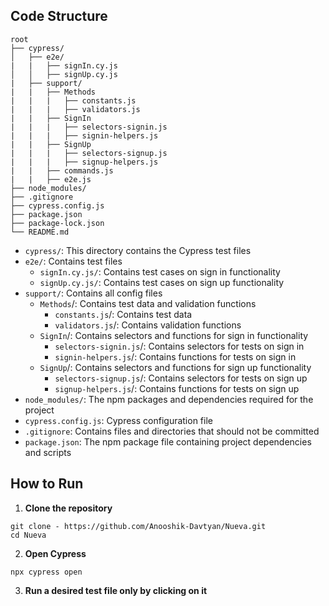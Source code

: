 ## Code Structure

```
root
├── cypress/
│   ├── e2e/
|   |   ├── signIn.cy.js
│   │   ├── signUp.cy.js
|   ├── support/
|   |   ├── Methods
|   |   |   ├── constants.js
|   |   |   ├── validators.js
|   |   ├── SignIn  
|   |   |   ├── selectors-signin.js
|   |   |   ├── signin-helpers.js
|   |   ├── SignUp
|   |   |   ├── selectors-signup.js
|   |   |   ├── signup-helpers.js
|   |   ├── commands.js
|   |   ├── e2e.js
├── node_modules/
├── .gitignore
├── cypress.config.js
├── package.json
├── package-lock.json
└── README.md
```
- `cypress/`: This directory contains the Cypress test files
- `e2e/`: Contains test files
    - `signIn.cy.js/`: Contains test cases on sign in functionality
    - `signUp.cy.js/`: Contains test cases on sign up functionality
- `support/`: Contains all config files
  - `Methods`/: Contains test data and validation functions
     - `constants.js`/: Contains test data
     - `validators.js`/: Contains validation functions
  - `SignIn`/: Contains selectors and functions for sign in functionality
     - `selectors-signin.js`/: Contains selectors for tests on sign in
     - `signin-helpers.js`/: Contains functions for tests on sign in
  - `SignUp`/: Contains selectors and functions for sign up functionality
     - `selectors-signup.js`/: Contains selectors for tests on sign up
     - `signup-helpers.js`/: Contains functions for tests on sign up
- `node_modules/`: The npm packages and dependencies required for the project
- `cypress.config.js`: Cypress configuration file
- `.gitignore`: Contains files and directories that should not be committed
- `package.json`: The npm package file containing project dependencies and scripts

## How to Run

1. **Clone the repository**
```
git clone - https://github.com/Anooshik-Davtyan/Nueva.git
cd Nueva
```
2. **Open Cypress**
```
npx cypress open
```

3. **Run a desired test file only by clicking on it**
